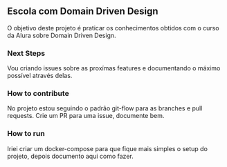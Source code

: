 ## Escola com Domain Driven Design

O objetivo deste projeto é praticar os conhecimentos obtidos com o curso da Alura sobre Domain Driven Design.

### Next Steps

Vou criando issues sobre as proxímas features e documentando o máximo possível através delas.

### How to contribute

No projeto estou seguindo o padrão git-flow para as branches e pull requests.
Crie um PR para uma issue, documente bem.

### How to run

Iriei criar um docker-compose para que fique mais simples o setup do projeto, depois documento aqui como fazer.
